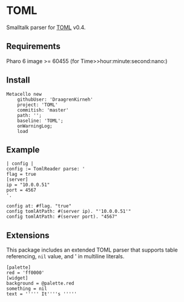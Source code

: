 # TOML
Smalltalk parser for [TOML][toml] v0.4.

## Requirements
Pharo 6 image >= 60455 (for Time>>hour:minute:second:nano:)

## Install
```smalltalk
Metacello new
    githubUser: 'DraagrenKirneh'
    project: 'TOML'
    commitish: 'master'
    path: '';
    baseline: 'TOML';
    onWarningLog;
    load
```

## Example

```smalltalk
| config |
config := TomlReader parse: '
flag = true
[server]
ip = "10.0.0.51"
port = 4567
'.

config at: #flag. "true"
config tomlAtPath: #(server ip). "'10.0.0.51'"
config tomlAtPath: #(server port). "4567"
```

## Extensions
This package includes an extended TOML parser that supports table referencing, `nil` value, and ' in multiline literals.

```
[palette]
red = 'ff0000'
[widget]
background = @palette.red
something = nil
text = ''''' It''''s '''''


```

[toml]: https://github.com/toml-lang/toml

